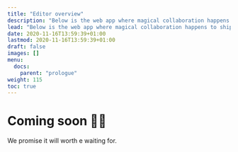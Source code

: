 ```yaml
---
title: "Editor overview"
description: "Below is the web app where magical collaboration happens to ship your multilingual apps in almost no time."
lead: "Below is the web app where magical collaboration happens to ship your multilingual apps in almost no time."
date: 2020-11-16T13:59:39+01:00
lastmod: 2020-11-16T13:59:39+01:00
draft: false
images: []
menu:
  docs:
    parent: "prologue"
weight: 115
toc: true
---
```


# Coming soon 🎉🎉

We promise it will worth e waiting for.
